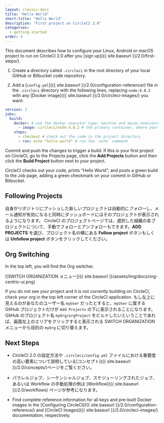 ```yaml
---
layout: classic-docs
title: "Hello World"
short-title: "Hello World"
description: "First project on CircleCI 2.0"
categories:
  - getting-started
order: 4
---
```

This document describes how to configure your Linux, Android or macOS project to run on CircleCI 2.0 after you [sign up]({{ site.baseurl }}/2.0/first-steps/).

1. Create a directory called `.circleci` in the root directory of your local GitHub or Bitbucket code repository.

2. Add a [`config.yml`]({{ site.baseurl }}/2.0/configuration-reference/) file in the `.circleci` directory with the following lines, replacing `node:4.8.2` with any [Docker image]({{ site.baseurl }}/2.0/circleci-images/) you want:

```yaml
version: 2
jobs:
  build:
    docker: # use the docker executor type; machine and macos executors are also supported
      - image: circleci/node:4.8.2 # the primary container, where your job's commands are run
    steps:
      - checkout # check out the code in the project directory
      - run: echo "hello world" # run the `echo` command
```

Commit and push the changes to trigger a build. If this is your first project on CircleCI, go to the Projects page, click the **Add Projects** button and then click the **Build Project** button next to your project.

CircleCI checks out your code, prints "Hello World", and posts a green build to the Job page, adding a green checkmark on your commit in GitHub or Bitbucket.

## Following Projects

自身がリポジトリにプッシュした新しいプロジェクトは自動的に*フォロー*し、メール通知が有効になると同時にダッシュボードにはそのプロジェクトが表示されるようになります。 CircleCI のプロジェクトページでは、選択した組織の各プロジェクトについて、手動でフォローとアンフォローもできます。**ADD PROJECTS** を選び、プロジェクト名の横にある **Follow project** ボタンもしくは **Unfollow project** ボタンをクリックしてください。

## Org Switching

In the top left, you will find the Org switcher.

![SWITCH ORGANIZATION メニュー]({{ site.baseurl }}/assets/img/docs/org-centric-ui.png)

If you do not see your project and it is not currently building on CircleCI, check your org in the top left corner of the CircleCI application. もし左上に見えるのがあなたのユーザー名 `myUser` だったとすると、`myUser` に属する GitHub プロジェクトだけが `Add Projects` の下に表示されることになります。 GitHub のプロジェクト名 `myOrg/orgProject` をビルドしたいということであれば、画面左上のエリアをクリックすると表示される SWITCH ORGANIZATION メニューから目的の `myOrg` に切り替えます。

## Next Steps

- CircleCI 2.0 の設定方法や `.circleci/config.yml` ファイルにおける重要度の高い要素について説明している[コンセプト]({{ site.baseurl }}/2.0/concepts/)ページをご覧ください。

- パラレルジョブ、シーケンシャルジョブ、スケジューリングされたジョブ、あるいは Workflow の手動処理の例は [Workflow]({{ site.baseurl }}/2.0/workflows) ページが参考になります。 

- Find complete reference information for all keys and pre-built Docker images in the [Configuring CircleCI]({{ site.baseurl }}/2.0/configuration-reference/) and [CircleCI Images]({{ site.baseurl }}/2.0/circleci-images/) documentation, respectively.